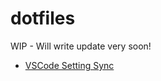# dotfiles

WIP - Will write update very soon!

- [VSCode Setting Sync](https://code.visualstudio.com/docs/editor/settings-sync)